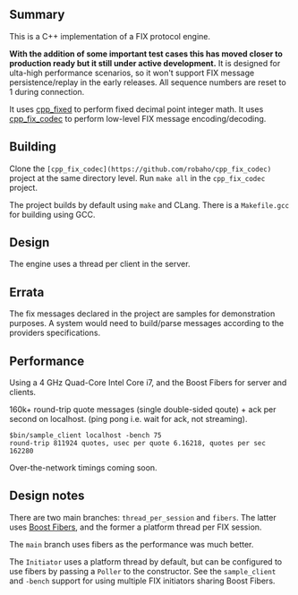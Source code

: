 ## Summary

This is a C++ implementation of a FIX protocol engine.

**With the addition of some important test cases this has moved closer to production ready but it still under active development.** It is designed for ulta-high performance scenarios,
so it won't support FIX message persistence/replay in the early releases. All sequence numbers are reset to
1 during connection.

It uses [cpp_fixed](https://github.com/robaho/cpp_fixed) to perform fixed decimal point integer math.
It uses [cpp_fix_codec](https://github.com/robaho/cpp_fix_codec) to perform low-level FIX message encoding/decoding.

## Building

Clone the `[cpp_fix_codec](https://github.com/robaho/cpp_fix_codec)` project at the same directory level. Run `make all` in the `cpp_fix_codec` project.

The project builds by default using `make` and CLang. There is a `Makefile.gcc` for building using GCC.

## Design

The engine uses a thread per client in the server.

## Errata

The fix messages declared in the project are samples for demonstration purposes. A system would need to build/parse messages according to the providers specifications.

## Performance

Using a 4 GHz Quad-Core Intel Core i7, and the Boost Fibers for server and clients.

160k+ round-trip quote messages (single double-sided qoute) + ack per second on localhost. (ping pong i.e. wait for ack, not streaming).

```
$bin/sample_client localhost -bench 75
round-trip 811924 quotes, usec per quote 6.16218, quotes per sec 162280
```

Over-the-network timings coming soon.

## Design notes

There are two main branches: `thread_per_session` and `fibers`. The latter uses [Boost Fibers](https://live.boost.org/doc/libs/1_87_0/libs/fiber/doc/html/fiber/fiber_mgmt.html), and the former a platform thread per FIX session.

The `main` branch uses fibers as the performance was much better.

The `Initiator` uses a platform thread by default, but can be configured to use fibers by passing a `Poller` to the constructor. See the `sample_client` and `-bench` support for using multiple FIX initiators sharing Boost Fibers.
